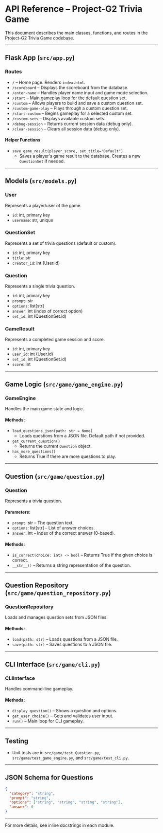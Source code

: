 # API Reference – Project-G2 Trivia Game

This document describes the main classes, functions, and routes in the Project-G2 Trivia Game codebase.

---

## Flask App (`src/app.py`)

### Routes

- `/` – Home page. Renders `index.html`.
- `/scoreboard` – Displays the scoreboard from the database.
- `/enter-name` – Handles player name input and game mode selection.
- `/start` – Main gameplay loop for the default question set.
- `/custom` – Allows players to build and save a custom question set.
- `/custom-game-play` – Plays through a custom question set.
- `/start-custom` – Begins gameplay for a selected custom set.
- `/custom-sets` – Displays available custom sets.
- `/debug-session` – Returns current session data (debug only).
- `/clear-session` – Clears all session data (debug only).

#### Helper Functions
- `save_game_result(player_score, set_title="Default")`
  - Saves a player's game result to the database. Creates a new `QuestionSet` if needed.

---

## Models (`src/models.py`)

### User
Represents a player/user of the game.
- `id`: int, primary key
- `username`: str, unique

### QuestionSet
Represents a set of trivia questions (default or custom).
- `id`: int, primary key
- `title`: str
- `creator_id`: int (User.id)

### Question
Represents a single trivia question.
- `id`: int, primary key
- `prompt`: str
- `options`: list[str]
- `answer`: int (index of correct option)
- `set_id`: int (QuestionSet.id)

### GameResult
Represents a completed game session and score.
- `id`: int, primary key
- `user_id`: int (User.id)
- `set_id`: int (QuestionSet.id)
- `score`: int

---

## Game Logic (`src/game/game_engine.py`)

### GameEngine
Handles the main game state and logic.

#### Methods:
- `load_questions_json(path: str = None)`
  - Loads questions from a JSON file. Default path if not provided.
- `get_current_question()`
  - Returns the current `Question` object.
- `has_more_questions()`
  - Returns True if there are more questions to play.

---

## Question (`src/game/question.py`)

### Question
Represents a trivia question.

#### Parameters:
- `prompt`: str – The question text.
- `options`: list[str] – List of answer choices.
- `answer`: int – Index of the correct answer (0-based).

#### Methods:
- `is_correct(choice: int) -> bool` – Returns True if the given choice is correct.
- `__str__()` – Returns a string representation of the question.

---

## Question Repository (`src/game/question_repository.py`)

### QuestionRepository
Loads and manages question sets from JSON files.

#### Methods:
- `load(path: str)` – Loads questions from a JSON file.
- `save(path: str)` – Saves questions to a JSON file.

---

## CLI Interface (`src/game/cli.py`)

### CLIInterface
Handles command-line gameplay.

#### Methods:
- `display_question()` – Shows a question and options.
- `get_user_choice()` – Gets and validates user input.
- `run()` – Main loop for CLI gameplay.

---

## Testing
- Unit tests are in `src/game/test_Question.py`, `src/game/test_game_engine.py`, and `src/game/test_cli.py`.

---

## JSON Schema for Questions

```json
{
  "category": "string",
  "prompt": "string",
  "options": ["string", "string", "string", "string"],
  "answer": 0
}
```

---

For more details, see inline docstrings in each module.
